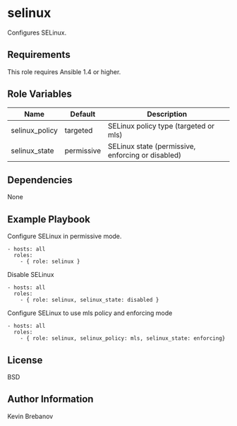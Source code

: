 selinux
=======

Configures SELinux.

Requirements
------------

This role requires Ansible 1.4 or higher.

Role Variables
--------------

| Name           | Default    | Description                                       |
|----------------|------------|---------------------------------------------------|
| selinux_policy | targeted   | SELinux policy type (targeted or mls)             |
| selinux_state  | permissive | SELinux state (permissive, enforcing or disabled) |

Dependencies
------------

None

Example Playbook
----------------

Configure SELinux in permissive mode.
```
- hosts: all
  roles:
    - { role: selinux }
```

Disable SELinux
```
- hosts: all
  roles:
    - { role: selinux, selinux_state: disabled }
```

Configure SELinux to use mls policy and enforcing mode
```
- hosts: all
  roles:
    - { role: selinux, selinux_policy: mls, selinux_state: enforcing}
```

License
-------

BSD

Author Information
------------------

Kevin Brebanov
